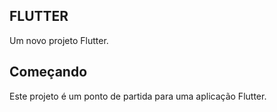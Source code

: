 ## FLUTTER

Um novo projeto Flutter.

## Começando

Este projeto é um ponto de partida para uma aplicação Flutter.
